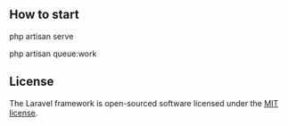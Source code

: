 ## How to start 

php artisan serve

php artisan queue:work


## License

The Laravel framework is open-sourced software licensed under the [MIT license](https://opensource.org/licenses/MIT).
